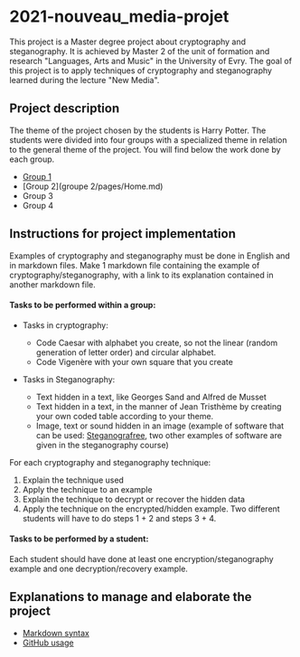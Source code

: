 # 2021-nouveau_media-projet

This project is a Master degree project about cryptography and steganography.
It is achieved by Master 2 of the unit of formation and research "Languages, Arts and Music" in the University of Evry.
The goal of this project is to apply techniques of cryptography and steganography learned during the lecture "New Media".

## Project description

The theme of the project chosen by the students is Harry Potter. The students were divided into four groups with a specialized theme in relation to the general theme of the project.
You will find below the work done by each group.

- [Group 1](groupe1/pages/home.md)
- [Group 2](groupe 2/pages/Home.md)
- Group 3
- Group 4

## Instructions for project implementation

Examples of cryptography and steganography must be done in English and in markdown files.
Make 1 markdown file containing the example of cryptography/steganography, with a link to its explanation contained in another markdown file.

#### Tasks to be performed within a group:

- Tasks in cryptography:
  - Code Caesar with alphabet you create, so not the linear (random generation of letter order) and circular alphabet.
  - Code Vigenère with your own square that you create

- Tasks in Steganography:
  - Text hidden in a text, like Georges Sand and Alfred de Musset
  - Text hidden in a text, in the manner of Jean Tristhème by creating your own coded table according to your theme.
  - Image, text or sound hidden in an image (example of software that can be used: [Steganografree](https://www.logitheque.com/windows/steganografree-27908), two other examples of software are given in the steganography course)

For each cryptography and steganography technique:
1. Explain the technique used
2. Apply the technique to an example
3. Explain the technique to decrypt or recover the hidden data
4. Apply the technique on the encrypted/hidden example.
Two different students will have to do steps 1 + 2 and steps 3 + 4.

#### Tasks to be performed by a student:
Each student should have done at least one encryption/steganography example and one decryption/recovery example.

## Explanations to manage and elaborate the project

- [Markdown syntax](markdown.md)
- [GitHub usage](gitHub-usage.md)
